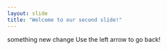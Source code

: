 ```yaml
---
layout: slide
title: "Welcome to our second slide!"
---
```

something new change 
Use the left arrow to go back!
